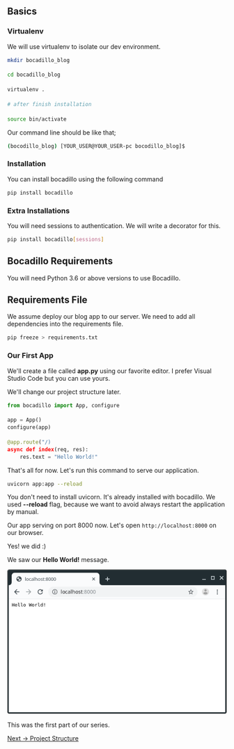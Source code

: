 ## Basics

### Virtualenv

We will use virtualenv to isolate our dev environment.

```bash
mkdir bocadillo_blog

cd bocadillo_blog

virtualenv .

# after finish installation

source bin/activate
```

Our command line should be like that;

```bash
(bocodillo_blog) [YOUR_USER@YOUR_USER-pc bocodillo_blog]$ 
```

### Installation

You can install bocadillo using the following command

```bash
pip install bocadillo
```

### Extra Installations

You will need sessions to authentication. We will write a decorator for this.

```bash
pip install bocadillo[sessions]
```

## Bocadillo Requirements

You will need Python 3.6 or above versions to use Bocadillo.

## Requirements File

We assume deploy our blog app to our server. We need to add all dependencies into the requirements file.

```bash
pip freeze > requirements.txt
```

### Our First App

We'll create a file called **app.py** using our favorite editor. I prefer Visual Studio Code but you can use yours.

We'll change our project structure later.

```python
from bocadillo import App, configure

app = App()
configure(app)

@app.route("/)
async def index(req, res):
    res.text = "Hello World!"
```

That's all for now. Let's run this command to serve our application.

```bash
uvicorn app:app --reload
```

You don't need to install uvicorn. It's already installed with bocadillo. We used **--reload** flag, because we want to avoid always restart the application by manual.

Our app serving on port 8000 now. Let's open `http://localhost:8000` on our browser.

Yes! we did :)

We saw our **Hello World!** message.

![./images/hello_world.png](./images/hello_world.png)

This was the first part of our series. 

[Next -> Project Structure](./project-structure.md)